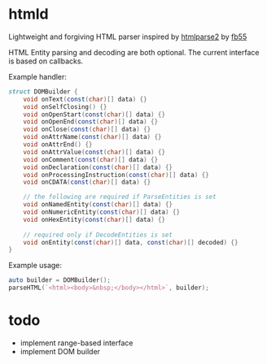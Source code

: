 # htmld
Lightweight and forgiving HTML parser inspired by [htmlparse2](https://github.com/fb55/htmlparser2) by [fb55](https://github.com/fb55)

HTML Entity parsing and decoding are both optional.
The current interface is based on callbacks.

Example handler:
```d
struct DOMBuilder {
    void onText(const(char)[] data) {}
    void onSelfClosing() {}
    void onOpenStart(const(char)[] data) {}
    void onOpenEnd(const(char)[] data) {}
    void onClose(const(char)[] data) {}
    void onAttrName(const(char)[] data) {}
    void onAttrEnd() {}
    void onAttrValue(const(char)[] data) {}
    void onComment(const(char)[] data) {}
    void onDeclaration(const(char)[] data) {}
    void onProcessingInstruction(const(char)[] data) {}
    void onCDATA(const(char)[] data) {}

    // the following are required if ParseEntities is set
    void onNamedEntity(const(char)[] data) {}
    void onNumericEntity(const(char)[] data) {}
    void onHexEntity(const(char)[] data) {}
    
    // required only if DecodeEntities is set
    void onEntity(const(char)[] data, const(char)[] decoded) {}
}
```

Example usage:
```d
auto builder = DOMBuilder();
parseHTML(`<html><body>&nbsp;</body></html>`, builder);
```

# todo
- implement range-based interface
- implement DOM builder
